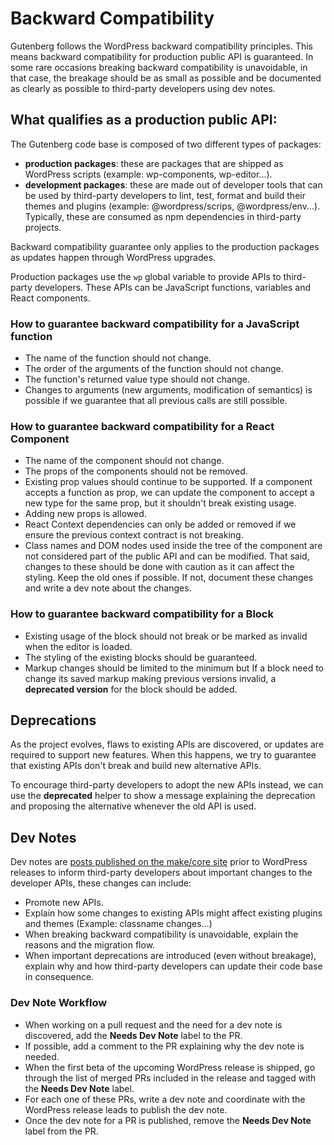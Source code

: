 # Backward Compatibility

Gutenberg follows the WordPress backward compatibility principles. This means backward compatibility for production public API is guaranteed. In some rare occasions breaking backward compatibility is unavoidable, in that case, the breakage should be as small as possible and be documented as clearly as possible to third-party developers using dev notes.

## What qualifies as a production public API:

The Gutenberg code base is composed of two different types of packages: 
 - **production packages**: these are packages that are shipped as WordPress scripts (example: wp-components, wp-editor...).
 - **development packages**: these are made out of developer tools that can be used by third-party developers to lint, test, format and build their themes and plugins (example: @wordpress/scrips, @wordpress/env...). Typically, these are consumed as npm dependencies in third-party projects.

Backward compatibility guarantee only applies to the production packages as updates happen through WordPress upgrades.
 
Production packages use the `wp` global variable to provide APIs to third-party developers. These APIs can be JavaScript functions, variables and React components.

### How to guarantee backward compatibility for a JavaScript function

* The name of the function should not change.
* The order of the arguments of the function should not change.
* The function's returned value type should not change.
* Changes to arguments (new arguments, modification of semantics) is possible if we guarantee that all previous calls are still possible.

### How to guarantee backward compatibility for a React Component

* The name of the component should not change.
* The props of the components should not be removed.
* Existing prop values should continue to be supported. If a component accepts a function as prop, we can update the component to accept a new type for the same prop, but it shouldn't break existing usage.
* Adding new props is allowed.
* React Context dependencies can only be added or removed if we ensure the previous context contract is not breaking.
* Class names and DOM nodes used inside the tree of the component are not considered part of the public API and can be modified. That said, changes to these should be done with caution as it can affect the styling. Keep the old ones if possible. If not, document these changes and write a dev note about the changes.

### How to guarantee backward compatibility for a Block

* Existing usage of the block should not break or be marked as invalid when the editor is loaded.
* The styling of the existing blocks should be guaranteed.
* Markup changes should be limited to the minimum but If a block need to change its saved markup making previous versions invalid, a **deprecated version** for the block should be added.

## Deprecations

As the project evolves, flaws to existing APIs are discovered, or updates are required to support new features. When this happens, we try to guarantee that existing APIs don't break and build new alternative APIs.

To encourage third-party developers to adopt the new APIs instead, we can use the **deprecated** helper to show a message explaining the deprecation and proposing the alternative whenever the old API is used.

## Dev Notes

Dev notes are [posts published on the make/core site](https://make.wordpress.org/core/tag/dev-notes/) prior to WordPress releases to inform third-party developers about important changes to the developer APIs, these changes can include:
* Promote new APIs.
* Explain how some changes to existing APIs might affect existing plugins and themes (Example: classname changes...)
* When breaking backward compatibility is unavoidable, explain the reasons and the migration flow.
* When important deprecations are introduced (even without breakage), explain why and how third-party developers can update their code base in consequence.

### Dev Note Workflow

- When working on a pull request and the need for a dev note is discovered, add the **Needs Dev Note** label to the PR.
- If possible, add a comment to the PR explaining why the dev note is needed.
- When the first beta of the upcoming WordPress release is shipped, go through the list of merged PRs included in the release and tagged with the **Needs Dev Note** label.
- For each one of these PRs, write a dev note and coordinate with the WordPress release leads to publish the dev note.
- Once the dev note for a PR is published, remove the **Needs Dev Note** label from the PR.
